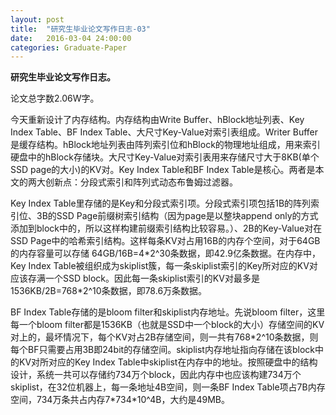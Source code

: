 ```yaml
---
layout: post
title:  "研究生毕业论文写作日志-03"
date:   2016-03-04 24:00:00
categories: Graduate-Paper
---
```

<strong>研究生毕业论文写作日志。</strong>
<p>
	论文总字数2.06W字。
</p>
<p>
	今天重新设计了内存结构。内存结构由Write Buffer、hBlock地址列表、Key Index Table、BF Index Table、大尺寸Key-Value对索引表组成。Writer Buffer是缓存结构。hBlock地址列表由阵列索引位和hBlock的物理地址组成，用来索引硬盘中的hBlock存储块。大尺寸Key-Value对索引表用来存储尺寸大于8KB(单个SSD page的大小)的KV对。Key Index Table和BF Index Table是核心。两者是本文的两大创新点：分段式索引和阵列式动态布鲁姆过滤器。
</p>
<p>
	Key Index Table里存储的是Key和分段式索引项。分段式索引项包括1B的阵列索引位、3B的SSD Page前缀树索引结构（因为page是以整块append only的方式添加到block中的，所以这样构建前缀索引结构比较容易。）、2B的Key-Value对在SSD Page中的哈希索引结构。这样每条KV对占用16B的内存个空间，对于64GB的内存容量可以存储 64GB/16B=4*2^30条数据，即42.9亿条数据。在内存中，Key Index Table被组织成为skiplist簇，每一条skiplist索引的Key所对应的KV对应该存满一个SSD block。因此每一条skiplist索引的KV对最多是1536KB/2B=768*2^10条数据，即78.6万条数据。
</p>
<p>
	BF Index Table存储的是bloom filter和skiplist内存地址。先说bloom filter，这里每一个bloom filter都是1536KB（也就是SSD中一个block的大小）存储空间的KV对上的，最坏情况下，每个KV对占2B存储空间，则一共有768*2^10条数据，则每个BF只需要占用3B即24bit的存储空间。skiplist内存地址指向存储在该block中的KV对所对应的Key Index Table中skiplist在内存中的地址。按照硬盘中的结构设计，系统一共可以存储约734万个block，因此内存中也应该构建734万个skiplist，在32位机器上，每一条地址4B空间，则一条BF Index Table项占7B内存空间，734万条共占内存7*734*10^4B，大约是49MB。
</p>
